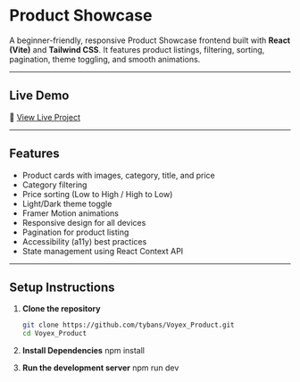 # Product Showcase

A beginner-friendly, responsive Product Showcase frontend built with **React (Vite)** and **Tailwind CSS**. It features product listings, filtering, sorting, pagination, theme toggling, and smooth animations.

---

## Live Demo

🔗 [View Live Project](https://voyex-product.vercel.app/)

---

## Features

- Product cards with images, category, title, and price
- Category filtering
- Price sorting (Low to High / High to Low)
- Light/Dark theme toggle
- Framer Motion animations
- Responsive design for all devices
- Pagination for product listing
- Accessibility (a11y) best practices
- State management using React Context API

---

## Setup Instructions

1. **Clone the repository**

   ```bash
   git clone https://github.com/tybans/Voyex_Product.git
   cd Voyex_Product

   ```

2. **Install Dependencies**
   npm install

3. **Run the development server**
   npm run dev
